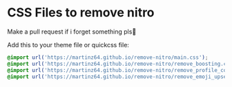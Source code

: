 # CSS Files to remove nitro

Make a pull request if i forget something pls🙏

Add this to your theme file or quickcss file:
```css
@import url('https://martinz64.github.io/remove-nitro/main.css');
@import url('https://martinz64.github.io/remove-nitro/remove_boosting.css');
@import url('https://martinz64.github.io/remove-nitro/remove_profile_colors.css');
@import url('https://martinz64.github.io/remove-nitro/remove_emoji_upsell.css')
```



